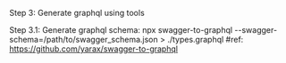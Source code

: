 Step 3: Generate graphql using tools

Step 3.1: Generate graphql schema:
npx swagger-to-graphql --swagger-schema=/path/to/swagger_schema.json > ./types.graphql
#ref: https://github.com/yarax/swagger-to-graphql
